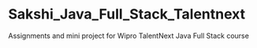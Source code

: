 # Sakshi_Java_Full_Stack_Talentnext
Assignments and mini project for Wipro TalentNext Java Full Stack course
